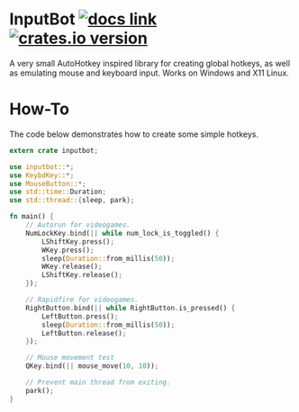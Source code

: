 # InputBot [![docs link](https://img.shields.io/badge/docs-0.2.0-red.svg)](https://obv-mikhail.github.io/doc/inputbot/) [![crates.io version](https://img.shields.io/crates/v/inputbot.svg)](https://crates.io/crates/inputbot) 
A very small AutoHotkey inspired library for creating global hotkeys, as well as emulating mouse and keyboard input. Works on Windows and X11 Linux.

# How-To
The code below demonstrates how to create some simple hotkeys.

```Rust
extern crate inputbot;

use inputbot::*;
use KeybdKey::*;
use MouseButton::*;
use std::time::Duration;
use std::thread::{sleep, park};

fn main() {
    // Autorun for videogames.
    NumLockKey.bind(|| while num_lock_is_toggled() {
        LShiftKey.press();
        WKey.press();
        sleep(Duration::from_millis(50));
        WKey.release();
        LShiftKey.release();
    });

    // Rapidfire for videogames.
    RightButton.bind(|| while RightButton.is_pressed() {
        LeftButton.press();
        sleep(Duration::from_millis(50));
        LeftButton.release();
    });

    // Mouse movement test
    QKey.bind(|| mouse_move(10, 10));

    // Prevent main thread from exiting.
    park();
}

```